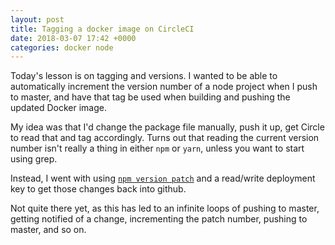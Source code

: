 ```yaml
---
layout: post
title: Tagging a docker image on CircleCI
date: 2018-03-07 17:42 +0000
categories: docker node
---
```


Today's lesson is on tagging and versions. I wanted to be able to automatically increment the version number
of a node project when I push to master, and have that tag be used when building and pushing the updated
Docker image.

My idea was that I'd change the package file manually, push it up, get Circle to read that and tag accordingly.
Turns out that reading the current version number isn't really a thing in either `npm` or `yarn`, unless you
want to start using grep.

Instead, I went with using [`npm version
patch`](https://github.com/chooban/ace-previews-api/blob/master/.circleci/config.yml#L17) and a read/write
deployment key to get those changes back into github.

Not quite there yet, as this has led to an infinite loops of pushing to master, getting notified of a change,
incrementing the patch number, pushing to master, and so on.
